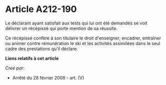 # Article A212-190

Le déclarant ayant satisfait aux tests qui lui ont été demandés se voit délivrer un récépissé qui porte mention de sa
réussite.

Ce récépissé confère à son titulaire le droit d'enseigner, encadrer, entraîner ou animer contre rémunération le ski et les
activités assimilées dans le seul cadre des prestations qu'il déclare.

**Liens relatifs à cet article**

_Créé par_:

  - Arrêté du 28 février 2008 - art. (V)
